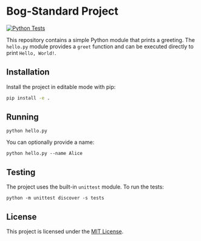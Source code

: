 # Bog-Standard Project

[![Python Tests](https://github.com/<OWNER>/<REPO>/actions/workflows/python.yml/badge.svg)](https://github.com/<OWNER>/<REPO>/actions/workflows/python.yml)

This repository contains a simple Python module that prints a greeting. The
`hello.py` module provides a `greet` function and can be executed directly to
print `Hello, World!`.

## Installation

Install the project in editable mode with pip:

```bash
pip install -e .
```

## Running

```
python hello.py
```

You can optionally provide a name:

```
python hello.py --name Alice
```

## Testing

The project uses the built-in `unittest` module. To run the tests:

```
python -m unittest discover -s tests
```

## License

This project is licensed under the [MIT License](LICENSE).
